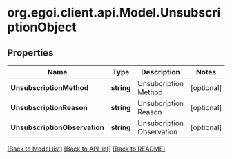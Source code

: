 # org.egoi.client.api.Model.UnsubscriptionObject
## Properties

Name | Type | Description | Notes
------------ | ------------- | ------------- | -------------
**UnsubscriptionMethod** | **string** | Unsubcription Method | [optional] 
**UnsubscriptionReason** | **string** | Unsubcription Reason | [optional] 
**UnsubscriptionObservation** | **string** | Unsubcription Observation | [optional] 

[[Back to Model list]](../README.md#documentation-for-models) [[Back to API list]](../README.md#documentation-for-api-endpoints) [[Back to README]](../README.md)


